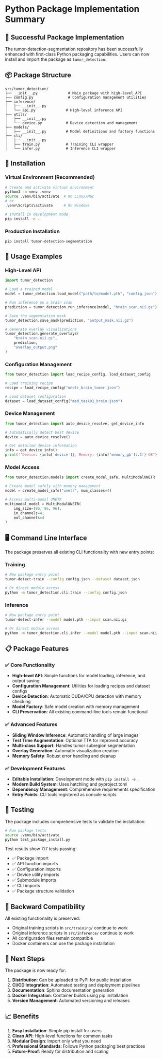 # Python Package Implementation Summary

## 🎉 Successful Package Implementation

The tumor-detection-segmentation repository has been successfully enhanced with first-class Python packaging capabilities. Users can now install and import the package as `tumor_detection`.

## 📦 Package Structure

```
src/tumor_detection/
├── __init__.py              # Main package with high-level API
├── config.py                # Configuration management utilities
├── inference/
│   ├── __init__.py
│   └── api.py              # High-level inference API
├── utils/
│   ├── __init__.py
│   └── device.py           # Device detection and management
├── models/
│   ├── __init__.py         # Model definitions and factory functions
├── cli/
│   ├── __init__.py
│   ├── train.py            # Training CLI wrapper
│   └── infer.py            # Inference CLI wrapper
```

## 🚀 Installation

### Virtual Environment (Recommended)
```bash
# Create and activate virtual environment
python3 -m venv .venv
source .venv/bin/activate  # On Linux/Mac
# or
.venv\Scripts\activate     # On Windows

# Install in development mode
pip install -e .
```

### Production Installation
```bash
pip install tumor-detection-segmentation
```

## 🔧 Usage Examples

### High-Level API
```python
import tumor_detection

# Load a trained model
model = tumor_detection.load_model("path/to/model.pth", "config.json")

# Run inference on a brain scan
prediction = tumor_detection.run_inference(model, "brain_scan.nii.gz")

# Save the segmentation mask
tumor_detection.save_mask(prediction, "output_mask.nii.gz")

# Generate overlay visualizations
tumor_detection.generate_overlays(
    "brain_scan.nii.gz",
    prediction,
    "overlay_output.png"
)
```

### Configuration Management
```python
from tumor_detection import load_recipe_config, load_dataset_config

# Load training recipe
recipe = load_recipe_config("unetr_brain_tumor.json")

# Load dataset configuration
dataset = load_dataset_config("msd_task01_brain.json")
```

### Device Management
```python
from tumor_detection import auto_device_resolve, get_device_info

# Automatically detect best device
device = auto_device_resolve()

# Get detailed device information
info = get_device_info()
print(f"Device: {info['device']}, Memory: {info['memory_gb']:.1f} GB")
```

### Model Access
```python
from tumor_detection.models import create_model_safe, MultiModalUNETR

# Create model safely with memory management
model = create_model_safe("unetr", num_classes=4)

# Access multi-modal UNETR
multimodal_model = MultiModalUNETR(
    img_size=(96, 96, 96),
    in_channels=4,
    out_channels=4
)
```

## 🖥️ Command Line Interface

The package preserves all existing CLI functionality with new entry points:

### Training
```bash
# New package entry point
tumor-detect-train --config config.json --dataset dataset.json

# Or direct module access
python -m tumor_detection.cli.train --config config.json
```

### Inference
```bash
# New package entry point
tumor-detect-infer --model model.pth --input scan.nii.gz

# Or direct module access
python -m tumor_detection.cli.infer --model model.pth --input scan.nii.gz
```

## 📋 Package Features

### ✅ Core Functionality
- **High-level API**: Simple functions for model loading, inference, and output saving
- **Configuration Management**: Utilities for loading recipes and dataset configs
- **Device Detection**: Automatic CUDA/CPU detection with memory checking
- **Model Factory**: Safe model creation with memory management
- **CLI Preservation**: All existing command-line tools remain functional

### ✅ Advanced Features
- **Sliding Window Inference**: Automatic handling of large images
- **Test Time Augmentation**: Optional TTA for improved accuracy
- **Multi-class Support**: Handles tumor subregion segmentation
- **Overlay Generation**: Automatic visualization creation
- **Memory Safety**: Robust error handling and cleanup

### ✅ Development Features
- **Editable Installation**: Development mode with `pip install -e .`
- **Modern Build System**: Uses hatchling and pyproject.toml
- **Dependency Management**: Comprehensive requirements specification
- **Entry Points**: CLI tools registered as console scripts

## 🧪 Testing

The package includes comprehensive tests to validate the installation:

```bash
# Run package tests
source .venv/bin/activate
python test_package_install.py
```

Test results show 7/7 tests passing:
- ✅ Package import
- ✅ API function imports
- ✅ Configuration imports
- ✅ Device utility imports
- ✅ Submodule imports
- ✅ CLI imports
- ✅ Package structure validation

## 🔄 Backward Compatibility

All existing functionality is preserved:
- Original training scripts in `src/training/` continue to work
- Original inference scripts in `src/inference/` continue to work
- All configuration files remain compatible
- Docker containers can use the package installation

## 🎯 Next Steps

The package is now ready for:
1. **Distribution**: Can be uploaded to PyPI for public installation
2. **CI/CD Integration**: Automated testing and deployment pipelines
3. **Documentation**: Sphinx documentation generation
4. **Docker Integration**: Container builds using pip installation
5. **Version Management**: Automated versioning and releases

## 📈 Benefits

1. **Easy Installation**: Simple pip install for users
2. **Clean API**: High-level functions for common tasks
3. **Modular Design**: Import only what you need
4. **Professional Standards**: Follows Python packaging best practices
5. **Future-Proof**: Ready for distribution and scaling
